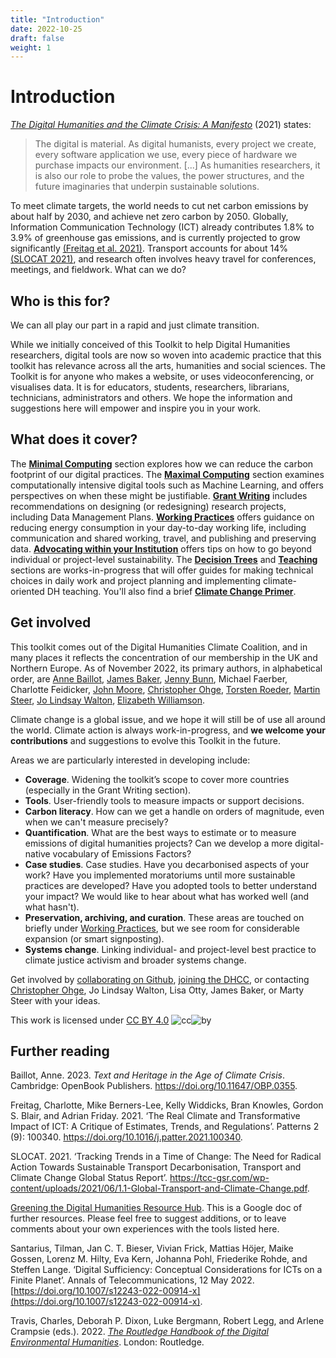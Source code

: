 ```yaml
---
title: "Introduction"
date: 2022-10-25
draft: false
weight: 1
---
```


# Introduction

_[The Digital Humanities and the Climate Crisis: A Manifesto](https://dhc-barnard.github.io/dhclimate/)_ (2021) states: 

> The digital is material. As digital humanists, every project we create, every software application we use, every piece of hardware we purchase impacts our environment. [...] As humanities researchers, it is also our role to probe the values, the power structures, and the future imaginaries that underpin sustainable solutions.

To meet climate targets, the world needs to cut net carbon emissions by about half by 2030, and achieve net zero carbon by 2050. Globally, Information Communication Technology (ICT) already contributes 1.8% to 3.9% of greenhouse gas emissions, and is currently projected to grow significantly [(Freitag et al. 2021)](https://doi.org/10.1016/j.patter.2021.100340). Transport accounts for about 14% [(SLOCAT 2021)](https://tcc-gsr.com/wp-content/uploads/2021/06/1.1-Global-Transport-and-Climate-Change.pdf), and research often involves heavy travel for conferences, meetings, and fieldwork. What can we do?

## Who is this for? ##

We can all play our part in a rapid and just climate transition. 

While we initially conceived of this Toolkit to help Digital Humanities researchers, digital tools are now so woven into academic practice that this toolkit has relevance across all the arts, humanities and social sciences. The Toolkit is for anyone who makes a website, or uses videoconferencing, or visualises data. It is for educators, students, researchers, librarians, technicians, administrators and others. We hope the information and suggestions here will empower and inspire you in your work. 

## What does it cover? ##

The **[Minimal Computing](https://sas-dhrh.github.io/dhcc-toolkit/toolkit/minimal-computing.html)** section explores how we can reduce the carbon footprint of our digital practices. The **[Maximal Computing](https://sas-dhrh.github.io/dhcc-toolkit/toolkit/maximal-computing.html)** section examines computationally intensive digital tools such as Machine Learning, and offers perspectives on when these might be justifiable. **[Grant Writing](https://sas-dhrh.github.io/dhcc-toolkit/toolkit/grant-writing.html)** includes recommendations on designing (or redesigning) research projects, including Data Management Plans. **[Working Practices](https://sas-dhrh.github.io/dhcc-toolkit/toolkit/working-practices.html)** offers guidance on reducing energy consumption in your day-to-day working life, including communication and shared working, travel, and publishing and preserving data. **[Advocating within your Institution](https://sas-dhrh.github.io/dhcc-toolkit/toolkit/advocating-within-your-institution.html)** offers tips on how to go beyond individual or project-level sustainability. The **[Decision Trees](https://sas-dhrh.github.io/dhcc-toolkit/toolkit/decision-trees.html)** and **[Teaching](https://sas-dhrh.github.io/dhcc-toolkit/toolkit/teaching.html)** sections are works-in-progress that will offer guides for making technical choices in daily work and project planning and implementing climate-oriented DH teaching. You'll also find a brief **[Climate Change Primer](https://sas-dhrh.github.io/dhcc-toolkit/toolkit/climate-change-faqs.html)**.

## Get involved ##

This toolkit comes out of the Digital Humanities Climate Coalition, and in many places it reflects the concentration of our membership in the UK and Northern Europe. As of November 2022, its primary authors, in alphabetical order, are [Anne Baillot](https://cv.archives-ouvertes.fr/annebaillot), [James Baker](https://www.southampton.ac.uk/people/5yrbp5/doctor-james-baker), [Jenny Bunn](https://www.nationalarchives.gov.uk/about/our-research-and-academic-collaboration/our-research-and-people/staff-profiles/jenny-bunn/), Michael Faerber, Charlotte Feidicker, [John Moore](https://www.nationalarchives.gov.uk/about/our-research-and-academic-collaboration/our-research-and-people/staff-profiles/john-moore/), [Christopher Ohge](https://christopherohge.com/), [Torsten Roeder](http://torstenroeder.de/), [Martin Steer](https://github.com/martysteer), [Jo Lindsay Walton](https://www.jolindsaywalton.com/), [Elizabeth Williamson](https://english.exeter.ac.uk/staff/ewilliamson/).

Climate change is a global issue, and we hope it will still be of use all around the world. Climate action is always work-in-progress, and **we welcome your contributions** and suggestions to evolve this Toolkit in the future. 

Areas we are particularly interested in developing include:

- **Coverage**. Widening the toolkit’s scope to cover more countries (especially in the Grant Writing section).
- **Tools**. User-friendly tools to measure impacts or support decisions.
- **Carbon literacy**. How can we get a handle on orders of magnitude, even when we can't measure precisely?
- **Quantification**. What are the best ways to estimate or to measure emissions of digital humanities projects? Can we develop a more digital-native vocabulary of Emissions Factors?
- **Case studies**. Case studies. Have you decarbonised aspects of your work? Have you implemented moratoriums until more sustainable practices are developed? Have you adopted tools to better understand your impact? We would like to hear about what has worked well (and what hasn't). 
- **Preservation, archiving, and curation**. These areas are touched on briefly under [Working Practices](https://sas-dhrh.github.io/dhcc-toolkit/toolkit/working-practices.html), but we see room for considerable expansion (or smart signposting).
- **Systems change**. Linking individual- and project-level best practice to climate justice activism and broader systems change.

Get involved by [collaborating on Github](https://github.com/SAS-DHRH/dhcc-toolkit), [joining the DHCC](https://www.cdcs.ed.ac.uk/digital-humanities-climate-coalition), or contacting [Christopher Ohge](mailto:christopher.ohge@sas.ac.uk), Jo Lindsay Walton, Lisa Otty, James Baker, or Marty Steer with your ideas.

This work is licensed under [CC BY 4.0](https://creativecommons.org/licenses/by/4.0/?ref=chooser-v1) ![cc](https://mirrors.creativecommons.org/presskit/icons/cc.svg?ref=chooser-v1)![by](https://mirrors.creativecommons.org/presskit/icons/by.svg?ref=chooser-v1)


## Further reading ##

Baillot, Anne. 2023. *Text and Heritage in the Age of Climate Crisis*. Cambridge: OpenBook Publishers. https://doi.org/10.11647/OBP.0355.

Freitag, Charlotte, Mike Berners-Lee, Kelly Widdicks, Bran Knowles, Gordon S. Blair, and Adrian Friday. 2021. ‘The Real Climate and Transformative Impact of ICT: A Critique of Estimates, Trends, and Regulations’. Patterns 2 (9): 100340. https://doi.org/10.1016/j.patter.2021.100340.

SLOCAT. 2021. ‘Tracking Trends in a Time of Change: The Need for Radical Action Towards Sustainable Transport Decarbonisation, Transport and Climate Change Global Status Report’. https://tcc-gsr.com/wp-content/uploads/2021/06/1.1-Global-Transport-and-Climate-Change.pdf.

[Greening the Digital Humanities Resource Hub](https://docs.google.com/document/d/1u9rLCp0vrPiUdo9mbOak7ESDwrAbHI0vWEvPbFh9tfw/edit?usp=sharing). This is a Google doc of further resources. Please feel free to suggest additions, or to leave comments about your own experiences with the tools listed here.

Santarius, Tilman, Jan C. T. Bieser, Vivian Frick, Mattias Höjer, Maike Gossen, Lorenz M. Hilty, Eva Kern, Johanna Pohl, Friederike Rohde, and Steffen Lange. ‘Digital Sufficiency: Conceptual Considerations for ICTs on a Finite Planet’. Annals of Telecommunications, 12 May 2022. [https://doi.org/10.1007/s12243-022-00914-x](https://doi.org/10.1007/s12243-022-00914-x).

Travis, Charles, Deborah P. Dixon, Luke Bergmann, Robert Legg, and Arlene Crampsie (eds.). 2022. [_The Routledge Handbook of the Digital Environmental Humanities_](https://www.routledge.com/Routledge-Handbook-of-the-Digital-Environmental-Humanities/Travis-Dixon-Bergmann-Legg-Crampsie/p/book/9780367536633#sup). London: Routledge. 


